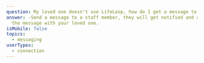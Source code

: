 ```yaml
---
question: My loved one doesn't use LifeLoop, how do I get a message to them?
answer: -Send a message to a staff member, they will get notified and can share
  the message with your loved one.
isMobile: false
topics:
  - messaging
userTypes:
  - connection
---
```

